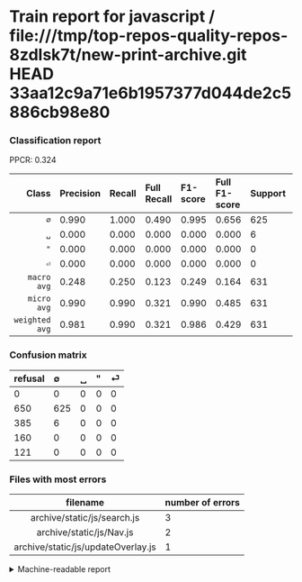 # Train report for javascript / file:///tmp/top-repos-quality-repos-8zdlsk7t/new-print-archive.git HEAD 33aa12c9a71e6b1957377d044de2c5886cb98e80

### Classification report

PPCR: 0.324

| Class | Precision | Recall | Full Recall | F1-score | Full F1-score | Support | Full Support | PPCR |
|------:|:----------|:-------|:------------|:---------|:---------|:--------|:-------------|:-----|
| `∅` | 0.990| 1.000| 0.490| 0.995| 0.656| 625| 1275| 0.490 |
| `␣` | 0.000| 0.000| 0.000| 0.000| 0.000| 6| 391| 0.015 |
| `"` | 0.000| 0.000| 0.000| 0.000| 0.000| 0| 160| 0.000 |
| `⏎` | 0.000| 0.000| 0.000| 0.000| 0.000| 0| 121| 0.000 |
| `macro avg` | 0.248| 0.250| 0.123| 0.249| 0.164| 631| 1947| 0.324 |
| `micro avg` | 0.990| 0.990| 0.321| 0.990| 0.485| 631| 1947| 0.324 |
| `weighted avg` | 0.981| 0.990| 0.321| 0.986| 0.429| 631| 1947| 0.324 |

### Confusion matrix

|refusal|  ∅| ␣| "| ⏎| 
|:---|:---|:---|:---|:---|
|0 |0 |0 |0 |0 |
|650 |625 |0 |0 |0 |
|385 |6 |0 |0 |0 |
|160 |0 |0 |0 |0 |
|121 |0 |0 |0 |0 |

### Files with most errors

| filename | number of errors|
|:----:|:-----|
| archive/static/js/search.js | 3 |
| archive/static/js/Nav.js | 2 |
| archive/static/js/updateOverlay.js | 1 |

<details>
    <summary>Machine-readable report</summary>
```json
{
  "cl_report": {"\"": {"f1-score": 0.0, "precision": 0.0, "recall": 0.0, "support": 0}, "macro avg": {"f1-score": 0.24880573248407645, "precision": 0.24762282091917592, "recall": 0.25, "support": 631}, "micro avg": {"f1-score": 0.9904912836767037, "precision": 0.9904912836767037, "recall": 0.9904912836767037, "support": 631}, "weighted avg": {"f1-score": 0.9857596374171016, "precision": 0.9810729830395242, "recall": 0.9904912836767037, "support": 631}, "\u2205": {"f1-score": 0.9952229299363058, "precision": 0.9904912836767037, "recall": 1.0, "support": 625}, "\u23ce": {"f1-score": 0.0, "precision": 0.0, "recall": 0.0, "support": 0}, "\u2423": {"f1-score": 0.0, "precision": 0.0, "recall": 0.0, "support": 6}},
  "cl_report_full": {"\"": {"f1-score": 0.0, "precision": 0.0, "recall": 0.0, "support": 160}, "macro avg": {"f1-score": 0.16395592864637984, "precision": 0.24762282091917592, "recall": 0.12254901960784313, "support": 1947}, "micro avg": {"f1-score": 0.48487199379363854, "precision": 0.9904912836767037, "recall": 0.32100667693888035, "support": 1947}, "weighted avg": {"f1-score": 0.429468534204693, "precision": 0.6486268036403684, "recall": 0.32100667693888035, "support": 1947}, "\u2205": {"f1-score": 0.6558237145855194, "precision": 0.9904912836767037, "recall": 0.49019607843137253, "support": 1275}, "\u23ce": {"f1-score": 0.0, "precision": 0.0, "recall": 0.0, "support": 121}, "\u2423": {"f1-score": 0.0, "precision": 0.0, "recall": 0.0, "support": 391}},
  "ppcr": 0.32408834103749357
}
```
</details>
